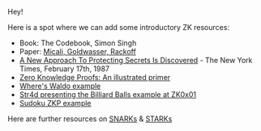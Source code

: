 Hey! 

Here is a spot where we can add some introductory ZK resources:
* Book: The Codebook, Simon Singh
* Paper: [Micali, Goldwasser, Rackoff](https://people.csail.mit.edu/silvio/Selected%20Scientific%20Papers/Proof%20Systems/The_Knowledge_Complexity_Of_Interactive_Proof_Systems.pdf) 
* [A New Approach To Protecting Secrets Is Discovered](https://www.nytimes.com/1987/02/17/science/a-new-approach-to-protecting-secrets-is-discovered.html) - The New York Times, February 17th, 1987 
* [Zero Knowledge Proofs: An illustrated primer](https://blog.cryptographyengineering.com/2014/11/27/zero-knowledge-proofs-illustrated-primer/)
* [Where's Waldo example](http://www.wisdom.weizmann.ac.il/~naor/PAPERS/waldo.pdf)
* [Str4d presenting the Billiard Balls example at ZK0x01](https://www.youtube.com/watch?v=Y9YgRDJAFEE&t=12s)
* [Sudoku ZKP example](http://www.wisdom.weizmann.ac.il/~naor/PAPERS/SUDOKU_DEMO/)


Here are further resources on 
[SNARKs](https://github.com/ZeroKnowledgefm/zkSNARKs) & 
[STARKs](https://github.com/ZeroKnowledgefm/STARKs)
